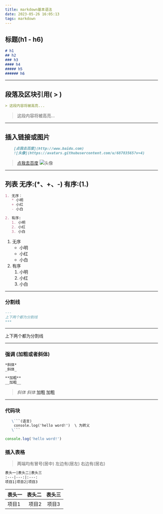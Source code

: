 ```yaml
---
title: markdown基本语法
date: 2023-05-26 16:05:13
tags: markdown
---
```

## 标题(h1 - h6)

```markdown
# h1
## h2
### h3
#### h4
##### h5
###### h6
```

---

## 段落及区块引用( > )

```markdown
> 这段内容将被高亮...
```

> 这段内容将被高亮...

---

## 插入链接或图片

```markdown
    [点我去百度](http://www.baidu.com)
    ![头像](https://avatars.githubusercontent.com/u/68783565?v=4)
```

> [点我去百度](http://www.baidu.com)
> ![头像](https://avatars.githubusercontent.com/u/68783565?v=4)

---

## 列表 无序:(*、+、-) 有序:(1.)

```markdown
1. 无序：
   * 小明
   + 小红
   - 小白

2. 有序:
   1. 小明
   2. 小红
   3. 小白
```

1. 无序
   * 小明
   + 小红
   - 小白
2. 有序
   1. 小明
   2. 小红
   3. 小白

---

### 分割线

```markdown
---
上下两个都为分割线
***
```

---
上下两个都为分割线
***

### 强调 (加粗或者斜体)

```markdown
*斜体*
_斜体_

**加粗**
__加粗__
```

> *斜体*
> _斜体_
> **加粗**
> __加粗__

---

### 代码块

```markdown
   \```(语言)
    console.log('hello word!')  \ 为转义
   \```
```

```js
console.log('hello word!')
```

### 插入表格

> 两端均有冒号(居中) 左边有(居左) 右边有(居右)

```markdown
表头一|表头二|表头三
:---|---:|:---:
项目1|项目2|项目3
```

表头一|表头二|表头三
:---|---:|:---:
项目1|项目2|项目3
